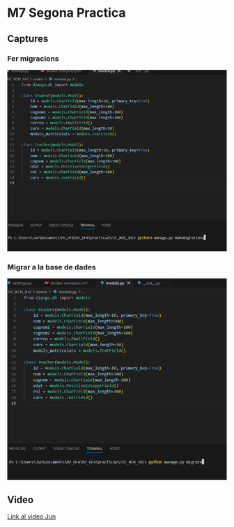 # M7 Segona Practica


## Captures

### Fer migracions
![captura](img/migraciones.png)

### Migrar a la base de dades
![captura](img/migrar.png)


## Video

[Link al video Jun](https://drive.google.com/file/d/1xpODK8KhUNsDH0BZ9zg1Be7N6m9jT30r/view?usp=sharing)


